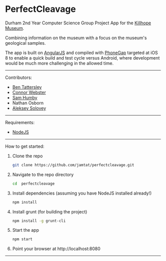 PerfectCleavage
===============

Durham 2nd Year Computer Science Group Project App for the [Killhope Museum](http://www.killhope.org.uk/).

Combining information on the museum with a focus on the museum's geological
samples.

The app is built on [AngularJS](https://angularjs.org) and compiled with
[PhoneGap](https://phonegap.com) targeted at iOS 8 to enable a quick build and
test cycle versus Android, where development would be much more challenging in
the allowed time.
________________________________________________________________________________

Contributors:
 - [Ben Tattersley](https://github.com/jamtat)
 - [Connor Webster](https://github.com/Cwebster95)
 - [Sam Humby](https://github.com/Samalot)
 - Nathan Osborn
 - [Aleksey Solovey](https://github.com/AlekseySolovey)
________________________________________________________________________________

Requirements:
 - [NodeJS](http://nodejs.org)
________________________________________________________________________________

How to get started:

1. Clone the repo
    ```bash
    git clone https://github.com/jamtat/perfectcleavage.git
    ```

2. Navigate to the repo directory
    ```bash
    cd  perfectcleavage
    ```

3. Install dependencies (assuming you have NodeJS installed already!)
    ```bash
    npm install
    ```

4. Install grunt (for building the project)
    ```bash
    npm install -g grunt-cli
    ```

5. Start the app
    ```bash
    npm start
    ```

6. Point your browser at http://localhost:8080
________________________________________________________________________________
